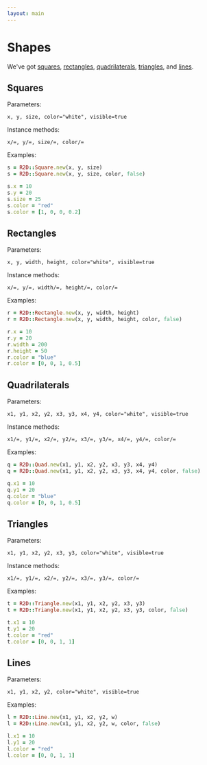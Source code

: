 ```yaml
---
layout: main
---
```


# Shapes

We've got [squares](#squares), [rectangles](#rectangles), [quadrilaterals](#quadrilaterals), [triangles](#triangles), and [lines](#lines).

<a name="squares"></a>
## Squares

Parameters:

```
x, y, size, color="white", visible=true
```

Instance methods:

```
x/=, y/=, size/=, color/=
```

Examples:

```ruby
s = R2D::Square.new(x, y, size)
s = R2D::Square.new(x, y, size, color, false)

s.x = 10
s.y = 20
s.size = 25
s.color = "red"
s.color = [1, 0, 0, 0.2]
```

<a name="rectangles"></a>
## Rectangles

Parameters:

```
x, y, width, height, color="white", visible=true
```

Instance methods:

```
x/=, y/=, width/=, height/=, color/=
```

Examples:

```ruby
r = R2D::Rectangle.new(x, y, width, height)
r = R2D::Rectangle.new(x, y, width, height, color, false)

r.x = 10
r.y = 20
r.width = 200
r.height = 50
r.color = "blue"
r.color = [0, 0, 1, 0.5]
```

<a name="quadrilaterals"></a>
## Quadrilaterals

Parameters:

```
x1, y1, x2, y2, x3, y3, x4, y4, color="white", visible=true
```

Instance methods:

```
x1/=, y1/=, x2/=, y2/=, x3/=, y3/=, x4/=, y4/=, color/=
```

Examples:

```ruby
q = R2D::Quad.new(x1, y1, x2, y2, x3, y3, x4, y4)
q = R2D::Quad.new(x1, y1, x2, y2, x3, y3, x4, y4, color, false)

q.x1 = 10
q.y1 = 20
q.color = "blue"
q.color = [0, 0, 1, 0.5]
```

<a name="triangles"></a>
## Triangles

Parameters:

```
x1, y1, x2, y2, x3, y3, color="white", visible=true
```

Instance methods:

```
x1/=, y1/=, x2/=, y2/=, x3/=, y3/=, color/=
```

Examples:

```ruby
t = R2D::Triangle.new(x1, y1, x2, y2, x3, y3)
t = R2D::Triangle.new(x1, y1, x2, y2, x3, y3, color, false)

t.x1 = 10
t.y1 = 20
t.color = "red"
t.color = [0, 0, 1, 1]
```

<a name="lines"></a>
## Lines

Parameters:

```
x1, y1, x2, y2, color="white", visible=true
```

Examples:

```ruby
l = R2D::Line.new(x1, y1, x2, y2, w)
l = R2D::Line.new(x1, y1, x2, y2, w, color, false)

l.x1 = 10
l.y1 = 20
l.color = "red"
l.color = [0, 0, 1, 1]
```
